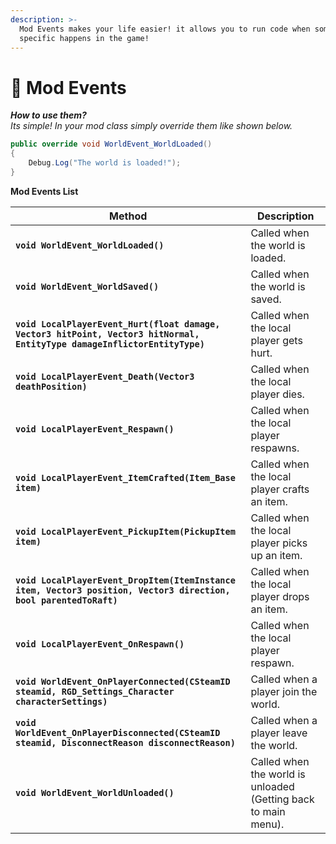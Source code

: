 ```yaml
---
description: >-
  Mod Events makes your life easier! it allows you to run code when something
  specific happens in the game!
---
```


# 📑 Mod Events

_**How to use them?**_\
_Its simple! In your mod class simply override them like shown below._

```csharp
public override void WorldEvent_WorldLoaded()
{
    Debug.Log("The world is loaded!");
}
```

**Mod Events List**

| Method                                                                                                                    | Description                                                    |
| ------------------------------------------------------------------------------------------------------------------------- | -------------------------------------------------------------- |
| **`void WorldEvent_WorldLoaded()`**                                                                                       | Called when the world is loaded.                               |
| **`void WorldEvent_WorldSaved()`**                                                                                        | Called when the world is saved.                                |
| **`void LocalPlayerEvent_Hurt(float damage, Vector3 hitPoint, Vector3 hitNormal, EntityType damageInflictorEntityType)`** | Called when the local player gets hurt.                        |
| **`void LocalPlayerEvent_Death(Vector3 deathPosition)`**                                                                  | Called when the local player dies.                             |
| **`void LocalPlayerEvent_Respawn()`**                                                                                     | Called when the local player respawns.                         |
| **`void LocalPlayerEvent_ItemCrafted(Item_Base item)`**                                                                   | Called when the local player crafts an item.                   |
| **`void LocalPlayerEvent_PickupItem(PickupItem item)`**                                                                   | Called when the local player picks up an item.                 |
| **`void LocalPlayerEvent_DropItem(ItemInstance item, Vector3 position, Vector3 direction, bool parentedToRaft)`**         | Called when the local player drops an item.                    |
| **`void LocalPlayerEvent_OnRespawn()`**                                                                                   | Called when the local player respawn.                          |
| **`void WorldEvent_OnPlayerConnected(CSteamID steamid, RGD_Settings_Character characterSettings)`**                       | Called when a player join the world.                           |
| **`void WorldEvent_OnPlayerDisconnected(CSteamID steamid, DisconnectReason disconnectReason)`**                           | Called when a player leave the world.                          |
| **`void WorldEvent_WorldUnloaded()`**                                                                                     | Called when the world is unloaded (Getting back to main menu). |
